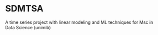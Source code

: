# SDMTSA
A time series project with linear modeling  and ML techniques for Msc in Data Science (unimib)
